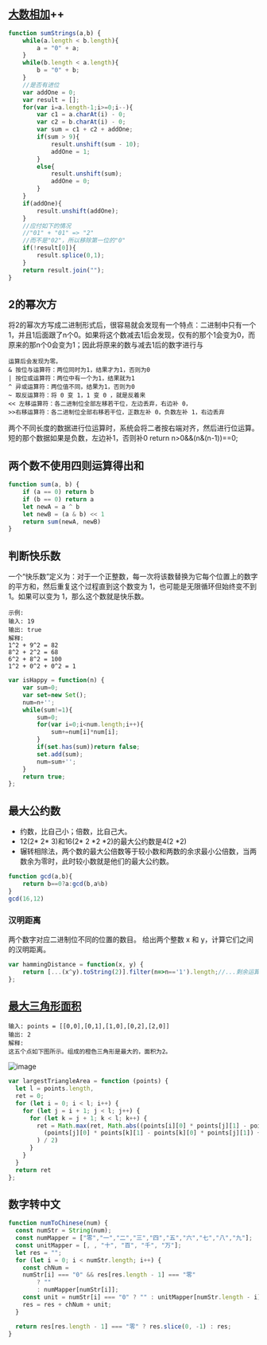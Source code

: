 ## [大数相加](https://segmentfault.com/a/1190000007588858)++

```javascript
function sumStrings(a,b) {  
    while(a.length < b.length){  
        a = "0" + a;  
    }  
    while(b.length < a.length){  
        b = "0" + b;  
    }  
    //是否有进位  
    var addOne = 0;  
    var result = [];  
    for(var i=a.length-1;i>=0;i--){  
        var c1 = a.charAt(i) - 0;  
        var c2 = b.charAt(i) - 0;  
        var sum = c1 + c2 + addOne;  
        if(sum > 9){  
            result.unshift(sum - 10);  
            addOne = 1;  
        }  
        else{  
            result.unshift(sum);  
            addOne = 0;  
        }  
    }  
    if(addOne){  
        result.unshift(addOne);  
    }  
    //应付如下的情况  
    //"01" + "01" => "2"  
    //而不是"02"，所以移除第一位的"0"  
    if(!result[0]){  
        result.splice(0,1);  
    }  
    return result.join("");  
} 
```


## 2的幂次方
将2的幂次方写成二进制形式后，很容易就会发现有一个特点：二进制中只有一个1，并且1后面跟了n个0。如果将这个数减去1后会发现，仅有的那个1会变为0，而原来的那n个0会变为1；因此将原来的数与减去1后的数字进行与
```
运算后会发现为零。
& 按位与运算符：两位同时为1，结果才为1，否则为0
| 按位或运算符：两位中有一个为1，结果就为1
^ 异或运算符：两位值不同，结果为1，否则为0
~ 取反运算符：将 0 变 1，1 变 0 ，就是反着来
<< 左移运算符：各二进制位全部左移若干位，左边丢弃，右边补 0，
>>右移运算符：各二进制位全部右移若干位，正数左补 0，负数左补 1，右边丢弃
```


两个不同长度的数据进行位运算时，系统会将二者按右端对齐，然后进行位运算。短的那个数据如果是负数，左边补1，否则补0
 return n>0&&(n&(n-1))==0;

## 两个数不使用四则运算得出和

```javascript
function sum(a, b) {
    if (a == 0) return b
    if (b == 0) return a
    let newA = a ^ b
    let newB = (a & b) << 1
    return sum(newA, newB)
}
```


## 判断快乐数
一个“快乐数”定义为：对于一个正整数，每一次将该数替换为它每个位置上的数字的平方和，然后重复这个过程直到这个数变为 1，也可能是无限循环但始终变不到 1。如果可以变为 1，那么这个数就是快乐数。

```
示例:
输入: 19
输出: true
解释:
1^2 + 9^2 = 82
8^2 + 2^2 = 68
6^2 + 8^2 = 100
1^2 + 0^2 + 0^2 = 1
```

```javascript
var isHappy = function(n) {
    var sum=0;
    var set=new Set();
    num=n+'';
    while(sum!=1){
        sum=0;
        for(var i=0;i<num.length;i++){
            sum+=num[i]*num[i];
        }
        if(set.has(sum))return false;
        set.add(sum);
        num=sum+'';
    }
    return true;
};
```

## 最大公约数
- 约数，比自己小；倍数，比自己大。
- 12(2* 2* 3)和16(2* 2 *2 *2)的最大公约数是4(2 *2)
- 辗转相除法，两个数的最大公倍数等于较小数和两数的余求最小公倍数，当两数余为零时，此时较小数就是他们的最大公约数。
```javascript
function gcd(a,b){
    return b==0?a:gcd(b,a%b)
}
gcd(16,12)
```

### 汉明距离
两个数字对应二进制位不同的位置的数目。
给出两个整数 x 和 y，计算它们之间的汉明距离。
```javascript
var hammingDistance = function(x, y) {
    return [...(x^y).toString(2)].filter(n=>n=='1').length;//...剩余运算符还能有split用法
};
```
## [最大三角形面积](https://leetcode-cn.com/problems/largest-triangle-area/)

```
输入: points = [[0,0],[0,1],[1,0],[0,2],[2,0]]
输出: 2
解释: 
这五个点如下图所示。组成的橙色三角形是最大的，面积为2。
```

![image](https://s3-lc-upload.s3.amazonaws.com/uploads/2018/04/04/1027.png)
```javascript
var largestTriangleArea = function (points) {
  let l = points.length,
  ret = 0;
  for (let i = 0; i < l; i++) {
    for (let j = i + 1; j < l; j++) {
      for (let k = j + 1; k < l; k++) {
        ret = Math.max(ret, Math.abs((points[i][0] * points[j][1] - points[i][1] * points[j][0]) +
          (points[j][0] * points[k][1] - points[k][0] * points[j][1]) + (points[k][0] * points[i][1] - points[i][0] * points[k][1])
        ) / 2)
      }
    }
  }
  return ret
};
```

## 数字转中文

```javascript
function numToChinese(num) {
  const numStr = String(num);
  const numMapper = ["零","一","二","三","四","五","六","七","八","九"];
  const unitMapper = [, , "十", "百", "千", "万"];
  let res = "";
  for (let i = 0; i < numStr.length; i++) {
    const chNum =
    numStr[i] === "0" && res[res.length - 1] === "零"
        ? ""
        : numMapper[numStr[i]];
    const unit = numStr[i] === "0" ? "" : unitMapper[numStr.length - i] || "";
    res = res + chNum + unit;
  }

  return res[res.length - 1] === "零" ? res.slice(0, -1) : res;
}

```
